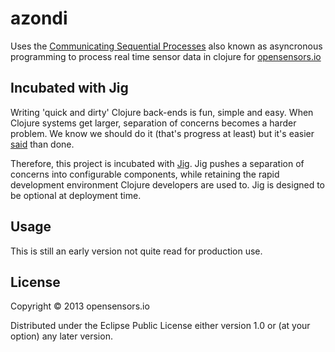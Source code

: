 # azondi

Uses the [Communicating Sequential Processes](http://en.wikipedia.org/wiki/Communicating_sequential_processes) also known as asyncronous programming to process real time sensor data in clojure for [opensensors.io](opensensors.io)

## Incubated with Jig

Writing 'quick and dirty' Clojure back-ends is fun, simple and easy. When Clojure systems get larger, separation of concerns becomes a harder problem. We know we should do it (that's progress at least) but it's easier [said](http://www.infoq.com/presentations/Simple-Made-Easy) than done.

Therefore, this project is incubated with [Jig](https://github.com/juxt/jig). Jig pushes a separation of concerns into configurable components, while retaining the rapid development environment Clojure developers are used to. Jig is designed to be optional at deployment time.


## Usage

This is still an early version not quite read for production use.

## License

Copyright © 2013 opensensors.io

Distributed under the Eclipse Public License either version 1.0 or (at
your option) any later version.
